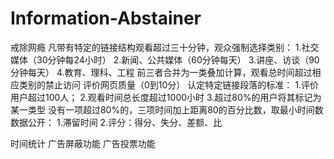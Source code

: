 # Information-Abstainer
戒除网瘾
凡带有特定的链接结构观看超过三十分钟，观众强制选择类别：
1.社交媒体（30分钟每24小时）
2.新闻、公共媒体（60分钟每天）
3.讲座、访谈（90分钟每天）
4.教育、理科、工程
前三者合并为一类叠加计算，观看总时间超过相应类别的禁止访问
评价网页质量（0到10分）
认定特定链接段落的标准：
1.评价用户超过100人；
2.观看时间总长度超过1000小时
3.超过80%的用户将其标记为某一类型
没有一项超过80%的，三项时间加上距离80的百分比数，取最小时间数
数据公开：
1.滞留时间
2.评分：得分、失分、差额、比

时间统计
广告屏蔽功能
广告投票功能
